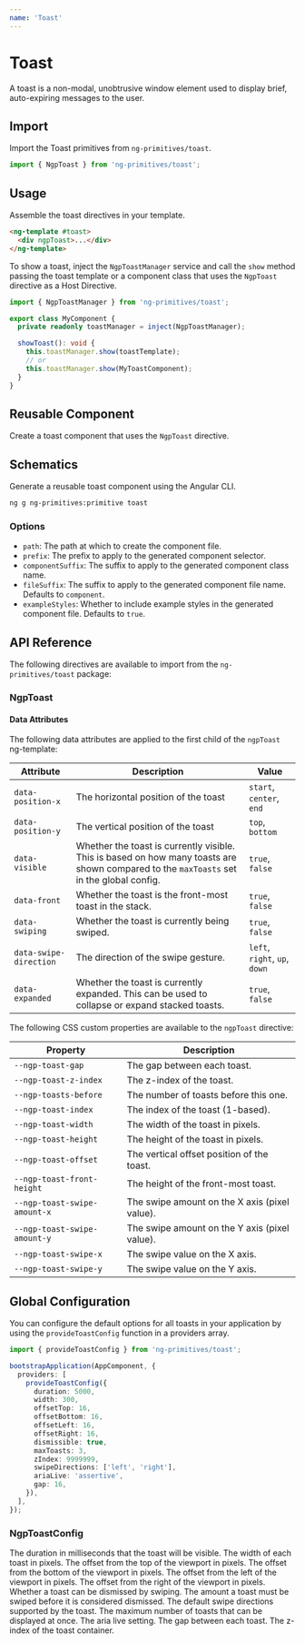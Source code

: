 ```yaml
---
name: 'Toast'
---
```


# Toast

A toast is a non-modal, unobtrusive window element used to display brief, auto-expiring messages to the user.

<docs-example name="toast"></docs-example>

## Import

Import the Toast primitives from `ng-primitives/toast`.

```ts
import { NgpToast } from 'ng-primitives/toast';
```

## Usage

Assemble the toast directives in your template.

```html
<ng-template #toast>
  <div ngpToast>...</div>
</ng-template>
```

To show a toast, inject the `NgpToastManager` service and call the `show` method passing the toast template or a component
class that uses the `NgpToast` directive as a Host Directive.

```ts
import { NgpToastManager } from 'ng-primitives/toast';

export class MyComponent {
  private readonly toastManager = inject(NgpToastManager);

  showToast(): void {
    this.toastManager.show(toastTemplate);
    // or
    this.toastManager.show(MyToastComponent);
  }
}
```

## Reusable Component

Create a toast component that uses the `NgpToast` directive.

<docs-snippet name="toast"></docs-snippet>

## Schematics

Generate a reusable toast component using the Angular CLI.

```bash npm
ng g ng-primitives:primitive toast
```

### Options

- `path`: The path at which to create the component file.
- `prefix`: The prefix to apply to the generated component selector.
- `componentSuffix`: The suffix to apply to the generated component class name.
- `fileSuffix`: The suffix to apply to the generated component file name. Defaults to `component`.
- `exampleStyles`: Whether to include example styles in the generated component file. Defaults to `true`.

## API Reference

The following directives are available to import from the `ng-primitives/toast` package:

### NgpToast

<api-docs name="NgpToast"></api-docs>

#### Data Attributes

The following data attributes are applied to the first child of the `ngpToast` ng-template:

| Attribute              | Description                                                                                                                              | Value                         |
| ---------------------- | ---------------------------------------------------------------------------------------------------------------------------------------- | ----------------------------- |
| `data-position-x`      | The horizontal position of the toast                                                                                                     | `start`, `center`, `end`      |
| `data-position-y`      | The vertical position of the toast                                                                                                       | `top`, `bottom`               |
| `data-visible`         | Whether the toast is currently visible. This is based on how many toasts are shown compared to the `maxToasts` set in the global config. | `true`, `false`               |
| `data-front`           | Whether the toast is the front-most toast in the stack.                                                                                  | `true`, `false`               |
| `data-swiping`         | Whether the toast is currently being swiped.                                                                                             | `true`, `false`               |
| `data-swipe-direction` | The direction of the swipe gesture.                                                                                                      | `left`, `right`, `up`, `down` |
| `data-expanded`        | Whether the toast is currently expanded. This can be used to collapse or expand stacked toasts.                                          | `true`, `false`               |

The following CSS custom properties are available to the `ngpToast` directive:

| Property                     | Description                                   |
| ---------------------------- | --------------------------------------------- |
| `--ngp-toast-gap`            | The gap between each toast.                   |
| `--ngp-toast-z-index`        | The z-index of the toast.                     |
| `--ngp-toasts-before`        | The number of toasts before this one.         |
| `--ngp-toast-index`          | The index of the toast (1-based).             |
| `--ngp-toast-width`          | The width of the toast in pixels.             |
| `--ngp-toast-height`         | The height of the toast in pixels.            |
| `--ngp-toast-offset`         | The vertical offset position of the toast.    |
| `--ngp-toast-front-height`   | The height of the front-most toast.           |
| `--ngp-toast-swipe-amount-x` | The swipe amount on the X axis (pixel value). |
| `--ngp-toast-swipe-amount-y` | The swipe amount on the Y axis (pixel value). |
| `--ngp-toast-swipe-x`        | The swipe value on the X axis.                |
| `--ngp-toast-swipe-y`        | The swipe value on the Y axis.                |

## Global Configuration

You can configure the default options for all toasts in your application by using the `provideToastConfig` function in a providers array.

```ts
import { provideToastConfig } from 'ng-primitives/toast';

bootstrapApplication(AppComponent, {
  providers: [
    provideToastConfig({
      duration: 5000,
      width: 300,
      offsetTop: 16,
      offsetBottom: 16,
      offsetLeft: 16,
      offsetRight: 16,
      dismissible: true,
      maxToasts: 3,
      zIndex: 9999999,
      swipeDirections: ['left', 'right'],
      ariaLive: 'assertive',
      gap: 16,
    }),
  ],
});
```

### NgpToastConfig

<prop-details name="duration" type="number" default="3000">
  The duration in milliseconds that the toast will be visible.
</prop-details>

<prop-details name="width" type="number" default="360">
  The width of each toast in pixels.
</prop-details>

<prop-details name="offsetTop" type="number" default="24">
  The offset from the top of the viewport in pixels.
</prop-details>

<prop-details name="offsetBottom" type="number" default="24">
  The offset from the bottom of the viewport in pixels.
</prop-details>

<prop-details name="offsetLeft" type="number" default="24">
  The offset from the left of the viewport in pixels.
</prop-details>

<prop-details name="offsetRight" type="number" default="24">
  The offset from the right of the viewport in pixels.
</prop-details>

<prop-details name="dismissible" type="boolean" default="true">
  Whether a toast can be dismissed by swiping.
</prop-details>

<prop-details name="swipeThreshold" type="number" default="45">
  The amount a toast must be swiped before it is considered dismissed.
</prop-details>

<prop-details name="swipeDirections" type="NgpToastSwipeDirection[]" default="['left', 'right', 'top', 'bottom']">
  The default swipe directions supported by the toast.
</prop-details>

<prop-details name="maxToasts" type="number" default="3">
  The maximum number of toasts that can be displayed at once.
</prop-details>

<prop-details name="ariaLive" type="string" default="'polite'">
  The aria live setting.
</prop-details>

<prop-details name="gap" type="number" default="14">
  The gap between each toast.
</prop-details>

<prop-details name="zIndex" type="number" default="9999999">
  The z-index of the toast container.
</prop-details>
